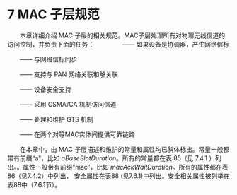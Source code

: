 # 7 MAC 子层规范
　　本章详细介绍 MAC 子层的相关规范。MAC子层处理所有对物理无线信道的访问控制，并负责下面的任务：
　　
　　—— 如果设备是协调器，产生网络信标
  
　　—— 与网络信标同步
  
　　—— 支持与 PAN 网络关联和解关联
  
　　—— 设备安全支持
  
　　—— 采用 CSMA/CA 机制访问信道
  
　　—— 处理和维护 GTS 机制
  
　　—— 在两个对等MAC实体间提供可靠链路

　　在本章中，由 MAC 子层描述和维护的常量和属性均已斜体标出。常量一般都带有前缀“a”，比如 *aBaseSlotDuration*。所有的常量都在表 85（见 7.4.1 ）列出。。属性一般带有前缀“mac”，比如 *macAckWaitDuration*。所有的属性都在表 86（见7.4.2）中列出， 安全属性在表88 (见7.6.1)中列出。安全相关属性被列举在表88中（7.6.1节）。
